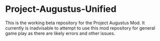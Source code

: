 # Project-Augustus-Unified


This is the working beta repository for the Project Augustus Mod. It currently is inadvisable to attempt to use this mod repository for general game play as there are likely errors and other issues. 
